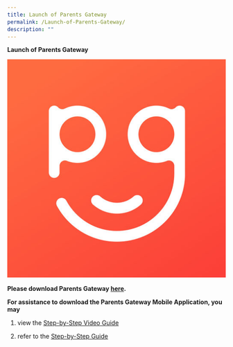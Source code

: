 ```yaml
---
title: Launch of Parents Gateway
permalink: /Launch-of-Parents-Gateway/
description: ""
---
```

**Launch of Parents Gateway**

![](/images/Links/Launch%20of%20Parents%20Gateway/PG.jpg)

**Please download Parents Gateway [here](https://pg.moe.edu.sg/).**  

**For assistance to download the Parents Gateway Mobile Application, you may**  

1.  view the [Step-by-Step Video Guide](https://www.youtube.com/watch?v=tW9jwyuovOo)  
    
2.  refer to the [Step-by-Step Guide](/files/Links/Parents/Launch%20of%20Parents%20Gateway/Information%20for%20new%20Parents%20Gateway.pdf)